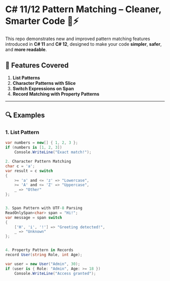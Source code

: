# C# 11/12 Pattern Matching – Cleaner, Smarter Code 🧠⚡

This repo demonstrates new and improved pattern matching features introduced in **C# 11** and **C# 12**, designed to make your code **simpler**, **safer**, and **more readable**.

## 🚀 Features Covered

1. **List Patterns**
2. **Character Patterns with Slice**
3. **Switch Expressions on Span<char>**
4. **Record Matching with Property Patterns**

---

## 🔍 Examples

### 1. List Pattern
```csharp
var numbers = new[] { 1, 2, 3 };
if (numbers is [1, 2, 3])
    Console.WriteLine("Exact match!");

2. Character Pattern Matching
char c = 'a';
var result = c switch
{
    >= 'a' and <= 'z' => "Lowercase",
    >= 'A' and <= 'Z' => "Uppercase",
    _ => "Other"
};


3. Span Pattern with UTF-8 Parsing
ReadOnlySpan<char> span = "Hi!";
var message = span switch
{
    ['H', 'i', '!'] => "Greeting detected!",
    _ => "Unknown"
};


4. Property Pattern in Records
record User(string Role, int Age);

var user = new User("Admin", 30);
if (user is { Role: "Admin", Age: >= 18 })
    Console.WriteLine("Access granted");




